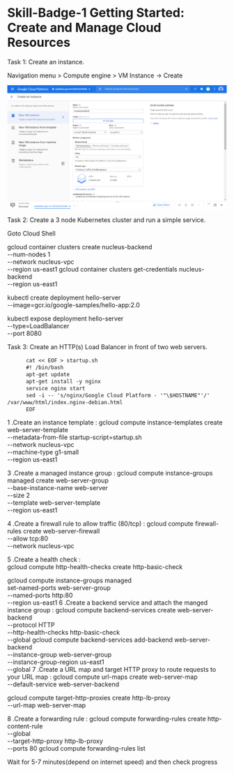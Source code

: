 # Skill-Badge-1 Getting Started: Create and Manage Cloud Resources

Task 1: Create an instance.

Navigation menu > Compute engine > VM Instance -> Create 

![screen](https://github.com/ashwinraiyani/Skill-Badge-1/blob/master/image.png)

  
Task 2: Create a 3 node Kubernetes cluster and run a simple service.

Goto Cloud Shell

gcloud container clusters create nucleus-backend \
          --num-nodes 1 \
          --network nucleus-vpc \
          --region us-east1
gcloud container clusters get-credentials nucleus-backend \
          --region us-east1

kubectl create deployment hello-server \
          --image=gcr.io/google-samples/hello-app:2.0

kubectl expose deployment hello-server \
          --type=LoadBalancer \
          --port 8080
          
    
          
Task 3: Create an HTTP(s) Load Balancer in front of two web servers.

          cat << EOF > startup.sh
          #! /bin/bash
          apt-get update
          apt-get install -y nginx
          service nginx start
          sed -i -- 's/nginx/Google Cloud Platform - '"\$HOSTNAME"'/' /var/www/html/index.nginx-debian.html
          EOF

1 .Create an instance template :
gcloud compute instance-templates create web-server-template \
          --metadata-from-file startup-script=startup.sh \
          --network nucleus-vpc \
          --machine-type g1-small \
          --region us-east1

3 .Create a managed instance group :
gcloud compute instance-groups managed create web-server-group \
          --base-instance-name web-server \
          --size 2 \
          --template web-server-template \
          --region us-east1

4 .Create a firewall rule to allow traffic (80/tcp) :
gcloud compute firewall-rules create web-server-firewall \
          --allow tcp:80 \
          --network nucleus-vpc
          
5 .Create a health check :          
gcloud compute http-health-checks create http-basic-check

gcloud compute instance-groups managed \
          set-named-ports web-server-group \
          --named-ports http:80 \
          --region us-east1
6 .Create a backend service and attach the manged instance group :
gcloud compute backend-services create web-server-backend \
          --protocol HTTP \
          --http-health-checks http-basic-check \
          --global
gcloud compute backend-services add-backend web-server-backend \
          --instance-group web-server-group \
          --instance-group-region us-east1 \
          --global
7 .Create a URL map and target HTTP proxy to route requests to your URL map :
gcloud compute url-maps create web-server-map \
          --default-service web-server-backend
          
gcloud compute target-http-proxies create http-lb-proxy \
          --url-map web-server-map
          
8 .Create a forwarding rule :
gcloud compute forwarding-rules create http-content-rule \
        --global \
        --target-http-proxy http-lb-proxy \
        --ports 80
gcloud compute forwarding-rules list

Wait for 5-7 minutes(depend on internet speed) and then check progress 
